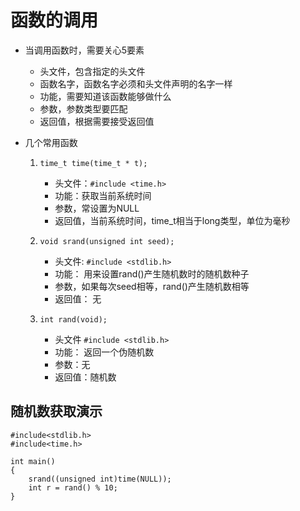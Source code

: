 # 函数的调用
* 当调用函数时，需要关心5要素
    * 头文件，包含指定的头文件
    * 函数名字，函数名字必须和头文件声明的名字一样
    * 功能，需要知道该函数能够做什么
    * 参数，参数类型要匹配
    * 返回值，根据需要接受返回值

* 几个常用函数
    1. `time_t time(time_t * t);`
        * 头文件：`#include <time.h>`
        * 功能：获取当前系统时间
        * 参数，常设置为NULL
        * 返回值，当前系统时间，time_t相当于long类型，单位为毫秒
    
    2. `void srand(unsigned int seed);`
        * 头文件: `#include <stdlib.h>`
        * 功能： 用来设置rand()产生随机数时的随机数种子
        * 参数，如果每次seed相等，rand()产生随机数相等
        * 返回值： 无
    
    3. `int rand(void);`
        * 头文件 `#include <stdlib.h>`
        * 功能： 返回一个伪随机数
        * 参数：无
        * 返回值：随机数

## 随机数获取演示
```
#include<stdlib.h>
#include<time.h>

int main()
{
    srand((unsigned int)time(NULL));
    int r = rand() % 10;
}
```